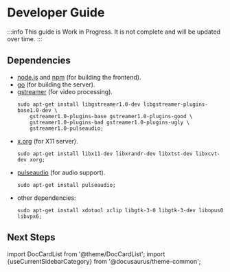 # Developer Guide

:::info
This guide is Work in Progress. It is not complete and will be updated over time.
:::

## Dependencies

- [node.js](https://nodejs.org/) and [npm](https://www.npmjs.com/) (for building the frontend).
- [go](https://golang.org/) (for building the server).
- [gstreamer](https://gstreamer.freedesktop.org/) (for video processing).
  ```shell
  sudo apt-get install libgstreamer1.0-dev libgstreamer-plugins-base1.0-dev \
      gstreamer1.0-plugins-base gstreamer1.0-plugins-good \
      gstreamer1.0-plugins-bad gstreamer1.0-plugins-ugly \
      gstreamer1.0-pulseaudio;
  ```
- [x.org](https://www.x.org/) (for X11 server).
  ```shell
  sudo apt-get install libx11-dev libxrandr-dev libxtst-dev libxcvt-dev xorg;
  ```
- [pulseaudio](https://www.freedesktop.org/wiki/Software/PulseAudio/) (for audio support).
  ```shell
  sudo apt-get install pulseaudio;
  ```
- other dependencies:
  ```shell
  sudo apt-get install xdotool xclip libgtk-3-0 libgtk-3-dev libopus0 libvpx6;
  ```

## Next Steps

import DocCardList from '@theme/DocCardList';
import {useCurrentSidebarCategory} from '@docusaurus/theme-common';

<DocCardList items={useCurrentSidebarCategory().items}/>
